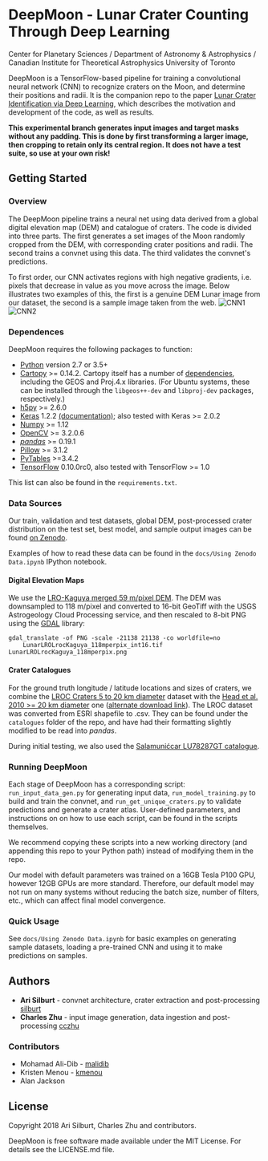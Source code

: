 # DeepMoon - Lunar Crater Counting Through Deep Learning
Center for Planetary Sciences / Department of Astronomy & Astrophysics / Canadian Institute for Theoretical Astrophysics
University of Toronto

DeepMoon is a TensorFlow-based pipeline for training a convolutional neural
network (CNN) to recognize craters on the Moon, and determine their positions and
radii.  It is the companion repo to the paper 
[Lunar Crater Identification via Deep Learning](https://arxiv.org/abs/1803.02192), which
describes the motivation and development of the code, as well as results.

**This experimental branch generates input images and target masks without any
padding.  This is done by first transforming a larger image, then cropping to
retain only its central region.  It does not have a test suite, so use at your
own risk!**

## Getting Started

### Overview

The DeepMoon pipeline trains a neural net using data derived from a global
digital elevation map (DEM) and catalogue of craters.  The code is divided into
three parts.  The first generates a set images of the Moon randomly cropped
from the DEM, with corresponding crater positions and radii.  The second
trains a convnet using this data.  The third validates the convnet's
predictions.

To first order, our CNN activates regions with high negative gradients, i.e.
pixels that decrease in value as you move across the image. Below illustrates 
two examples of this, the first is a genuine DEM Lunar image from our dataset, 
the second is a sample image taken from the web.
![CNN1](docs/CNN1.png?raw=true)
![CNN2](docs/CNN2.png?raw=true)

### Dependences

DeepMoon requires the following packages to function:

- [Python](https://www.python.org/) version 2.7 or 3.5+
- [Cartopy](http://scitools.org.uk/cartopy/) >= 0.14.2.  Cartopy itself has a
number of [dependencies](http://scitools.org.uk/cartopy/docs/latest/installing.html#installing),
including the GEOS and Proj.4.x libraries.  (For Ubuntu systems, these can be
installed through the `libgeos++-dev` and `libproj-dev` packages,
respectively.)
- [h5py](http://www.h5py.org/) >= 2.6.0
- [Keras](https://keras.io/) 1.2.2 [(documentation)](https://faroit.github.io/keras-docs/1.2.2/);
  also tested with Keras >= 2.0.2
- [Numpy](http://www.numpy.org/) >= 1.12
- [OpenCV](https://pypi.python.org/pypi/opencv-python) >= 3.2.0.6
- [*pandas*](https://pandas.pydata.org/) >= 0.19.1
- [Pillow](https://python-pillow.org/) >= 3.1.2
- [PyTables](http://www.pytables.org/) >=3.4.2
- [TensorFlow](https://www.tensorflow.org/) 0.10.0rc0, also tested with
  TensorFlow >= 1.0

This list can also be found in the `requirements.txt`.

### Data Sources
Our train, validation and test datasets, global DEM, post-processed
crater distribution on the test set, best model, and sample output
images can be found [on Zenodo](https://doi.org/10.5281/zenodo.1133969).

Examples of how to read these data can be found in the
`docs/Using Zenodo Data.ipynb` IPython notebook.

#### Digital Elevation Maps

We use the [LRO-Kaguya merged 59 m/pixel DEM][lola dem].  The DEM was
downsampled to 118 m/pixel and converted to 16-bit GeoTiff with the USGS
Astrogeology Cloud Processing service, and then rescaled to 8-bit PNG using
the [GDAL](http://www.gdal.org/) library:

```
gdal_translate -of PNG -scale -21138 21138 -co worldfile=no 
    LunarLROLrocKaguya_118mperpix_int16.tif LunarLROLrocKaguya_118mperpix.png
```

#### Crater Catalogues

For the ground truth longitude / latitude locations and sizes of craters, we
combine the [LROC Craters 5 to 20 km diameter][lroc cat] dataset with the
[Head et al. 2010 >= 20 km diameter][head cat] one ([alternate download
link][head cat2]).  The LROC dataset was converted from ESRI shapefile to .csv.
They can be found under the `catalogues` folder of the repo, and have had their
formatting slightly modified to be read into *pandas*.

During initial testing, we also used the [Salamunićcar LU78287GT
catalogue][sala cat].

### Running DeepMoon

Each stage of DeepMoon has a corresponding script: `run_input_data_gen.py` for
generating input data, `run_model_training.py` to build and train the convnet, 
and `run_get_unique_craters.py` to validate predictions and generate a crater
atlas.  User-defined parameters, and instructions on on how to use each script,
can be found in the scripts themselves.

We recommend copying these scripts into a new working directory (and appending
this repo to your Python path) instead of modifying them in the repo.

Our model with default parameters was trained on a 16GB Tesla P100 GPU, however
12GB GPUs are more standard. Therefore, our default model may not run on many 
systems without reducing the batch size, number of filters, etc., which can 
affect final model convergence. 

### Quick Usage

See `docs/Using Zenodo Data.ipynb` for basic examples on generating sample
datasets, loading a pre-trained CNN and using it to make predictions on
samples.

## Authors

* **Ari Silburt** - convnet architecture, crater extraction and post-processing
  [silburt](https://github.com/silburt)
* **Charles Zhu** - input image generation, data ingestion and post-processing
  [cczhu](https://github.com/cczhu)

### Contributors

* Mohamad Ali-Dib - [malidib](https://github.com/malidib/)
* Kristen Menou - [kmenou](https://www.kaggle.com/kmenou)
* Alan Jackson

## License

Copyright 2018 Ari Silburt, Charles Zhu and contributors.

DeepMoon is free software made available under the MIT License. For details see
the LICENSE.md file.

[lola dem]: https://astrogeology.usgs.gov/search/map/Moon/LRO/LOLA/Lunar_LRO_LrocKaguya_DEMmerge_60N60S_512ppd
[lroc cat]: http://wms.lroc.asu.edu/lroc/rdr_product_select?filter%5Btext%5D=&filter%5Blat%5D=&filter%5Blon%5D=&filter%5Brad%5D=&filter%5Bwest%5D=&filter%5Beast%5D=&filter%5Bsouth%5D=&filter%5Bnorth%5D=&filter%5Btopographic%5D=either&filter%5Bprefix%5D%5B%5DSHAPEFILE&show_thumbs=0&per_page=100&commit=Search
[head cat]: http://science.sciencemag.org/content/329/5998/1504/tab-figures-data
[head cat2]: http://www.planetary.brown.edu/html_pages/LOLAcraters.html
[sala cat]: https://astrogeology.usgs.gov/search/map/Moon/Research/Craters/GoranSalamuniccar_MoonCraters
